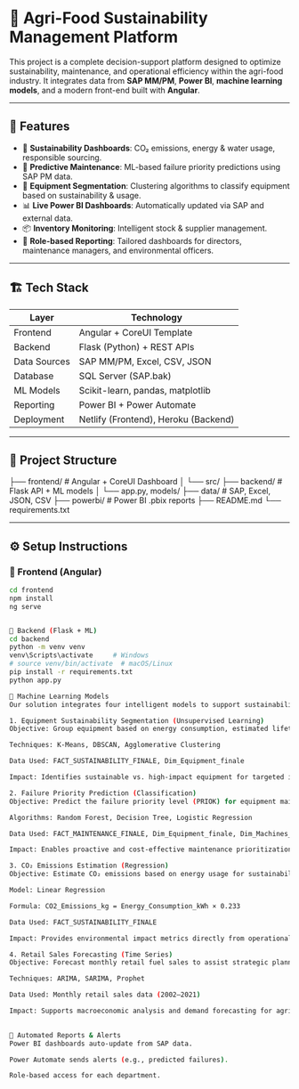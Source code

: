 # 🌱 Agri-Food Sustainability Management Platform

This project is a complete decision-support platform designed to optimize sustainability, maintenance, and operational efficiency within the agri-food industry. It integrates data from **SAP MM/PM**, **Power BI**, **machine learning models**, and a modern front-end built with **Angular**.

---

## 🚀 Features

- 🌿 **Sustainability Dashboards**: CO₂ emissions, energy & water usage, responsible sourcing.
- 🔧 **Predictive Maintenance**: ML-based failure priority predictions using SAP PM data.
- 🧠 **Equipment Segmentation**: Clustering algorithms to classify equipment based on sustainability & usage.
- 📊 **Live Power BI Dashboards**: Automatically updated via SAP and external data.
- 📦 **Inventory Monitoring**: Intelligent stock & supplier management.
- 👥 **Role-based Reporting**: Tailored dashboards for directors, maintenance managers, and environmental officers.

---

## 🏗️ Tech Stack

| Layer        | Technology                            |
|--------------|----------------------------------------|
| Frontend     | Angular + CoreUI Template              |
| Backend      | Flask (Python) + REST APIs             |
| Data Sources | SAP MM/PM, Excel, CSV, JSON            |
| Database     | SQL Server (SAP.bak)                   |
| ML Models    | Scikit-learn, pandas, matplotlib       |
| Reporting    | Power BI + Power Automate              |
| Deployment   | Netlify (Frontend), Heroku (Backend)   |

---

## 📂 Project Structure

├── frontend/ # Angular + CoreUI Dashboard
│ └── src/
├── backend/ # Flask API + ML models
│ └── app.py, models/
├── data/ # SAP, Excel, JSON, CSV
├── powerbi/ # Power BI .pbix reports
├── README.md
└── requirements.txt


---

## ⚙️ Setup Instructions

### 🔹 Frontend (Angular)

```bash
cd frontend
npm install
ng serve


🔹 Backend (Flask + ML)
cd backend
python -m venv venv
venv\Scripts\activate     # Windows
# source venv/bin/activate  # macOS/Linux
pip install -r requirements.txt
python app.py

🧠 Machine Learning Models
Our solution integrates four intelligent models to support sustainability, predictive maintenance, and business forecasting:

1. Equipment Sustainability Segmentation (Unsupervised Learning)
Objective: Group equipment based on energy consumption, estimated lifetime, environmental conditions, and transport distance.

Techniques: K-Means, DBSCAN, Agglomerative Clustering

Data Used: FACT_SUSTAINABILITY_FINALE, Dim_Equipment_finale

Impact: Identifies sustainable vs. high-impact equipment for targeted improvements.

2. Failure Priority Prediction (Classification)
Objective: Predict the failure priority level (PRIOK) for equipment maintenance based on operational and equipment attributes.

Algorithms: Random Forest, Decision Tree, Logistic Regression

Data Used: FACT_MAINTENANCE_FINALE, Dim_Equipment_finale, Dim_Machines_finale

Impact: Enables proactive and cost-effective maintenance prioritization.

3. CO₂ Emissions Estimation (Regression)
Objective: Estimate CO₂ emissions based on energy usage for sustainability reporting.

Model: Linear Regression

Formula: CO2_Emissions_kg = Energy_Consumption_kWh × 0.233

Data Used: FACT_SUSTAINABILITY_FINALE

Impact: Provides environmental impact metrics directly from operational data.

4. Retail Sales Forecasting (Time Series)
Objective: Forecast monthly retail fuel sales to assist strategic planning.

Techniques: ARIMA, SARIMA, Prophet

Data Used: Monthly retail sales data (2002–2021)

Impact: Supports macroeconomic analysis and demand forecasting for agri-food logistics.
 

🔁 Automated Reports & Alerts
Power BI dashboards auto-update from SAP data.

Power Automate sends alerts (e.g., predicted failures).

Role-based access for each department.



